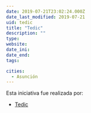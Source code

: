 ```yaml
---
date: 2019-07-21T23:02:24.000Z
date_last_modified: 2019-07-21
uid: tedic
title: "Tedic"
description: ""
type: 
website: 
date_ini: 
date_end: 
tags:

cities: 
  - Asunción
---
```


Esta iniciativa fue realizada por:

- [Tedic](/i/tedic.html)
